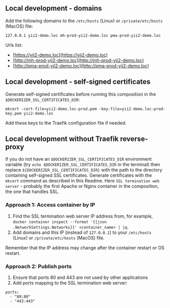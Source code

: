 ## Local development - domains ##

Add the following domains to the `/etc/hosts` (Linux) or `/private/etc/hosts` (MacOS) file:

```shell
127.0.0.1 yii2-demo.loc mh-prod-yii2-demo.loc pma-prod-yii2-demo.loc
```

Urls list:
- [https://yii2-demo.loc](https://yii2-demo.loc) 
- [http://mh-prod-yii2-demo.loc](http://mh-prod-yii2-demo.loc) 
- [http://pma-prod-yii2-demo.loc](http://pma-prod-yii2-demo.loc)


## Local development - self-signed certificates ##

Generate self-signed certificates before running this composition in the `$DOCKERIZER_SSL_CERTIFICATES_DIR`:

```shell
mkcert -cert-file=yii2-demo.loc-prod.pem -key-file=yii2-demo.loc-prod-key.pem yii2-demo.loc
```

Add these keys to the Traefik configuration file if needed.


## Local development without Traefik reverse-proxy ##

If you do not have an `$DOCKERIZER_SSL_CERTIFICATES_DIR` environment variable (try `echo $DOCKERIZER_SSL_CERTIFICATES_DIR` in the terminal) then replace `${DOCKERIZER_SSL_CERTIFICATES_DIR}` with the path to the directory containing self-signed SSL certificates.
Generate certificates with the `mkcert` command as described in this Readme.
Here `SSL termination web server` - probably the first Apache or Nginx container in the composition, the one that handles SSL.

### Approach 1: Access container by IP ###

1. Find the SSL termination web server IP address from, for example, `docker container inspect --format '{{json .NetworkSettings.Networks}}' <container_name> | jq`.
2. Add domains and this IP (instead of `127.0.0.1`) to your `/etc/hosts` (Linux) or `/private/etc/hosts` (MacOS) file.

Remember that the IP address may change after the container restart or OS restart.

### Approach 2: Publish ports ###

1. Ensure that ports 80 and 443 are not used by other applications
2. Add ports mapping to the SSL termination web server:
```
ports:
  - "80:80"
  - "443:443"
```
